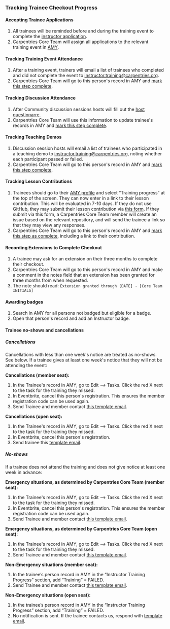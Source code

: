 ### Tracking Trainee Checkout Progress

#### Accepting Trainee Applications

1. All trainees will be reminded before and during the training event to complete the [instructor application](https://amy.carpentries.org/forms/request_training/).
1. Carpentries Core Team will assign all applications to the relevant training event in [AMY](../workshop_administration/amy_manual.html#instructor-training).

#### Tracking Training Event Attendance

1. After a training event, trainers will email a list of trainees who completed and did not complete the event to [instructor.training@carpentries.org](mailto:instructor.training@carpentries.org).
1. Carpentries Core Team will go to this person's record in AMY and [mark this step complete](../workshop_administration/amy_manual.md).

#### Tracking Discussion Attendance

1. After Community discussion sessions hosts will fill out the [host questionarre](https://goo.gl/forms/iXkMQABmO6HROfCy1). 
1. Carpentries Core Team will use this information to update trainee's records in AMY and [mark this step complete](../workshop_administration/amy_manual.md).


#### Tracking Teaching Demos

1. Discussion session hosts will email a list of trainees who participated in a teaching demo to [instructor.training@carpentries.org](mailto:instructor.training@carpentries.org), noting whether each participant passed or failed.
1. Carpentries Core Team will go to this person's record in AMY and [mark this step complete](../workshop_administration/amy_manual.md).

#### Tracking Lesson Contributions

1. Trainees should go to their [AMY profile](https://docs.carpentries.org/topic_folders/for_instructors/current_instructors.html#accessing-and-updating-your-instructor-profile) and select “Training progress” at the top of the screen.  They can now enter in a link to their lesson contribution.  This will be evaluated in 7-10 days.  If they do not use GitHub, they may submit their lesson contribution via [this form](https://docs.google.com/forms/d/e/1FAIpQLSeMBOj5Rdh8Mgk0ebRbeRyHhGHKbItdft6avWuEzmeg8CgWbA/viewform). If they submit via this form, a Carpentries Core Team member will create an issue based on the relevant repository, and will send the trainee a link so that they may view any responses. 
2. Carpentries Core Team will go to this person's record in AMY and [mark this step as complete](../workshop_administration/amy_manual.md), including a link to their contribution.

#### Recording Extensions to Complete Checkout

1. A trainee may ask for an extension on their three months to complete their checkout.  
1. Carpentries Core Team will go to this person's record in AMY and make a comment in the notes field that an extension has been granted for three months from when requested.
1.  The note should read: `Extension granted through [DATE] - [Core Team INITIALS]`

#### Awarding badges

1. Search in AMY for all persons not badged but eligible for a badge.
1. Open that person's record and add an Instructor badge.

#### Trainee no-shows and cancellations

##### Cancellations

Cancellations with less than one week's notice are treated as no-shows. See below. If a trainee gives at least one week's notice that they will not be attending the event:

**Cancellations (member seat):**
1. In the Trainee's record in AMY, go to Edit --> Tasks.  Click the red X next to the task for the training they missed.
1. In Eventbrite, cancel this person's registration.  This ensures the member registration code can be used again.
1. Send Trainee and member contact [this template email](../instructor_training/email_templates_admin.html#cancellation-member-at-least-one-week-notice-online-training).

**Cancellations (open seat):**
1. In the Trainee's record in AMY, go to Edit --> Tasks.  Click the red X next to the task for the training they missed.
1. In Eventbrite, cancel this person's registration. 
1. Send trainee this [template email](../instructor_training/email_templates_admin.html#cancellation-open-applicant-at-least-one-week-notice).


##### No-shows

If a trainee does not attend the training and does not give notice at least one week in advance:

**Emergency situations, as determined by Carpentries Core Team (member seat):**
1. In the Trainee's record in AMY, go to Edit --> Tasks.  Click the red X next to the task for the training they missed.
1. In Eventbrite, cancel this person's registration.  This ensures the member registration code can be used again.
1. Send Trainee and member contact [this template email](../instructor_training/email_templates_admin.html#no-show-emergency-member-online-training).

**Emergency situations, as determined by Carpentries Core Team (open seat):**
1. In the Trainee's record in AMY, go to Edit --> Tasks.  Click the red X next to the task for the training they missed.
1. Send Trainee and member contact [this template email](../instructor_training/email_templates_admin.html#no-show-emergency-open-applicant).

**Non-Emergency situations (member seat):**
1. In the trainee’s person record in AMY in the “Instructor Training Progress” section, add “Training” = FAILED.
1. Send Trainee and member contact [this template email](../instructor_training/email_templates_admin.html#no-show-non-emergency-member-online-training).

**Non-Emergency situations (open seat):**
1. In the trainee’s person record in AMY in the “Instructor Training Progress” section, add “Training” = FAILED.
1. No notification is sent. If the trainee contacts us, respond with [template email](../instructor_training/email_templates_admin.html#no-show-non-emergency-open-applicant).
